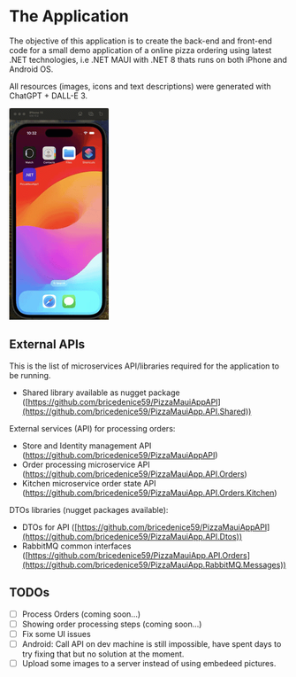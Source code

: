 # The Application

The objective of this application is to create the back-end and front-end code for a small demo application of a online pizza ordering using latest .NET technologies, i.e .NET MAUI with .NET 8 thats runs on both iPhone and Android OS.

All resources (images, icons and text descriptions) were generated with ChatGPT + DALL-E 3.

![](https://github.com/bricedenice59/PizzaMauiApp/blob/master/2024-01-04_10-30-27.gif)

## External APIs

This is the list of microservices API/libraries required for the application to be running.

- Shared library available as nugget package ([https://github.com/bricedenice59/PizzaMauiAppAPI](https://github.com/bricedenice59/PizzaMauiApp.API.Shared))

External services (API) for processing orders:
- Store and Identity management API (https://github.com/bricedenice59/PizzaMauiAppAPI)
- Order processing microservice API (https://github.com/bricedenice59/PizzaMauiApp.API.Orders)
- Kitchen microservice order state API (https://github.com/bricedenice59/PizzaMauiApp.API.Orders.Kitchen)

DTOs libraries (nugget packages available):
- DTOs for API ([https://github.com/bricedenice59/PizzaMauiAppAPI](https://github.com/bricedenice59/PizzaMauiApp.API.Dtos))
- RabbitMQ common interfaces ([https://github.com/bricedenice59/PizzaMauiApp.API.Orders](https://github.com/bricedenice59/PizzaMauiApp.RabbitMQ.Messages))


## TODOs
- [ ] Process Orders (coming soon...)
- [ ] Showing order processing steps (coming soon...)
- [ ] Fix some UI issues
- [ ] Android: Call API on dev machine is still impossible, have spent days to try fixing that but no solution at the moment.
- [ ] Upload some images to a server instead of using embedeed pictures.
